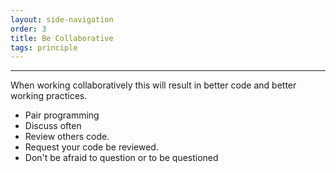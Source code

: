 ```yaml
---
layout: side-navigation
order: 3
title: Be Collaborative
tags: principle
---
```


---
When working collaboratively this will result in better code and better working practices.

- Pair programming
- Discuss often
- Review others code.
- Request your code be reviewed.
- Don't be afraid to question or to be questioned